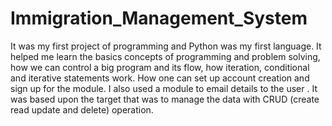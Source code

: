 # Immigration_Management_System
It was my first project of programming and Python was my first language. It helped me learn the basics concepts of programming and problem solving, how we can control a big program and its flow, how iteration, conditional and iterative statements work. How one can set up account creation and sign up for the module. I also used a module to email details to the user . It was based upon the target that was to manage the data with CRUD (create read update and delete) operation.
